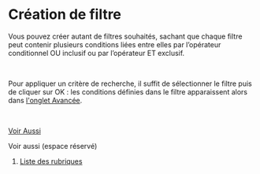 # Création de filtre


Vous pouvez créer autant de filtres souhaités, sachant que chaque filtre 
 peut contenir plusieurs conditions liées entre elles par l’opérateur conditionnel 
 OU inclusif ou par l’opérateur ET exclusif.


 


Pour appliquer un critère de recherche, il suffit de sélectionner le 
 filtre puis de cliquer sur OK : les conditions définies dans le filtre 
 apparaissent alors dans [l'onglet 
 Avancée](RechercheEcrituresCritereAvance.md).


 


[Voir Aussi](javascript:RelatedTopic0.Click())


Voir aussi (espace réservé)
 

1. [Liste des rubriques](#)



